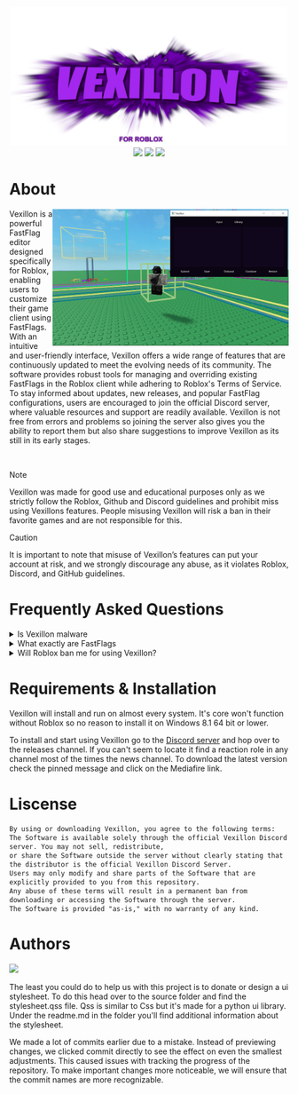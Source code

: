 <p align="center">
  <img src="https://raw.githubusercontent.com/phoubia/vexillon/refs/heads/main/pics/vexillonthumb.png" height="250" width="500">
  <br>
<img src="https://img.shields.io/badge/liscense-custom-orange">
  <img src="https://img.shields.io/badge/version-2.1.1-green">
  <img src="https://img.shields.io/badge/language-python-blue">
</p>

# About
<img src="https://raw.githubusercontent.com/phoubia/vexillon/refs/heads/main/pics/vexillondemonstration.PNG" align="right" width="426">
Vexillon is a powerful FastFlag editor designed specifically for Roblox, enabling users to customize their game client using FastFlags. With an intuitive and user-friendly interface, Vexillon offers a wide range of features that are continuously updated to meet the evolving needs of its community. The software provides robust tools for managing and overriding existing FastFlags in the Roblox client while adhering to Roblox's Terms of Service. To stay informed about updates, new releases, and popular FastFlag configurations, users are encouraged to join the official Discord server, where valuable resources and support are readily available. Vexillon is not free from errors and problems so joining the server also gives you the ability to report them but also share suggestions to improve Vexillon as its still in its early stages.
<p>‎ </p>

> [!NOTE]
> Vexillon was made for good use and educational purposes only as we strictly follow the Roblox, Github and Discord guidelines and prohibit miss using Vexillons features. People misusing Vexillon
> will risk a ban in their favorite games and are not responsible for this.

> [!CAUTION]
> It is important to note that misuse of Vexillon’s features can put your account at risk, and we strongly discourage any
> abuse, as it violates Roblox, Discord, and GitHub guidelines.

# Frequently Asked Questions

<details>
<summary>Is Vexillon malware</summary>
<hr>
<img src="https://raw.githubusercontent.com/phoubia/vexillon/refs/heads/main/pics/warning.png" align="right" width="200">
No, Vexillon is 100% safe and does not contain any kind of malware. All the anti virus solutions flagging our program are powered by an artificial intelligence learning systems which means that there ai isn't educated enough to know that the kind of behavior Vexillon performs shouldn't imidtely be flagged as a virus. Microsoft Defender will show you a popup similar as the one on the right side because we do not have a certificate to know that we're a trusted developer group. They are trying to protect your system from potential malware which is very good. To bypass this click read more and run anyway to run Vexillon. Feel free to run it through any other kind of anti virus solution!

<br>
  
</details>

<details>
<summary>What exactly are FastFlags</summary>
<hr>
<img src="https://github.com/phoubia/vexillon/blob/main/pics/vexillonlowquality.png" align="right" width="385">
FastFlags are a powerful tool created by Roblox engineers to control how the Roblox client works. They allow certain features of the game engine to be adjusted without needing a full update. This makes Roblox flexible and efficient, but using FastFlags incorrectly can lead to problems with the game’s performance and stability. FastFlags let Roblox engineers change how certain parts of the client function. For example, they can enable or disable features, change values, or skip certain processes in the game engine. Players can also override these flags manually to adjust how Roblox works on their own device. Using FastFlags without knowing what they do can break the client or cause bugs. Importing large lists of flags is especially risky because it can affect many parts of the game at once. It’s important to only change flags if you fully understand what they do.
FastFlags are often used to improve performance, especially for players with low-end computers. For example, you can disable textures, reduce render distance, or improve network response time. These adjustments can make Roblox run smoother on slower systems. The picture on the right demonstrates these FastFlags. FastFlags are commonly found in <a href="https://github.com/MaximumADHD/Roblox-Client-Tracker/blob/roblox/FVariables.txt">Fvariables.txt</a> from a useful repository made by MaximumADHD. FastFlags are a great tool, but they come with responsibility. FastFlags altering physics might get you banned in your favorite games. If you choose to use them, make sure you understand how they work and avoid making big changes all at once. We are not responsible for bans or whatever so don't make a ticket blaming us.
 
<br>

</details>

<details>
<summary>Will Roblox ban me for using Vexillon?</summary>
<hr>
Practically, no. Roblox can't just ban people for using FastFlags as they're in quite a hard situation at the moment to knowing for what reason people are using fastflags. Just banning anyone using FastFlags would be pretty harsh and unfair because everyone has their own reasons. Games inside of roblox can detect when your character preforms suspicoius activities like having very high jumps or whatever.

<br>

</details>

# Requirements & Installation

Vexillon will install and run on almost every system. It's core won't function without Roblox so no reason to install it on Windows 8.1 64 bit or lower.

To install and start using Vexillon go to the <a href="https://discord.gg/2FmzCe7NeG">Discord server</a> and hop over to the releases channel. If you can't seem to locate it find a reaction role in any channel most of the times the news channel. To download the latest version check the pinned message and click on the Mediafire link.

# Liscense

```
By using or downloading Vexillon, you agree to the following terms:
The Software is available solely through the official Vexillon Discord server. You may not sell, redistribute,
or share the Software outside the server without clearly stating that the distributor is the official Vexillon Discord Server.
Users may only modify and share parts of the Software that are explicitly provided to you from this repository.
Any abuse of these terms will result in a permanent ban from downloading or accessing the Software through the server.
The Software is provided "as-is," with no warranty of any kind.
```

# Authors

<a href="https://github.com/phoubia/vexillon/graphs/contributors">
  <img src="https://contributors-img.web.app/image?repo=phoubia/vexillon" />
</a>

The least you could do to help us with this project is to donate or design a ui stylesheet. To do this head over to the source folder and find the stylesheet.qss file. Qss is similar to Css but it's made for a python ui library. Under the readme.md in the folder you'll find additional information about the stylesheet.

We made a lot of commits earlier due to a mistake. Instead of previewing changes, we clicked commit directly to see the effect on even the smallest adjustments. This caused issues with tracking the progress of the repository. To make important changes more noticeable, we will ensure that the commit names are more recognizable.
